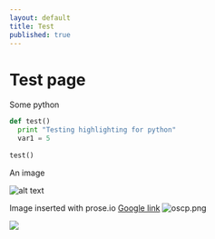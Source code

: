 ```yaml
---
layout: default
title: Test
published: true
---
```


# Test page

Some python

```python
def test()
  print "Testing highlighting for python"
  var1 = 5
  
test()
```
An image

![alt text](https://i.imgur.com/K6WT20K.png)

Image inserted with prose.io
[Google link](www.google.com)
![oscp.png]({{site.baseurl}}/_posts/oscp.png)

![]({{site.baseurl}}/https://i.imgur.com/K6WT20K.png)